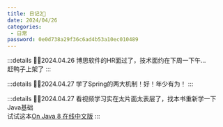 ```yaml
---
title: 日记2📗
date: 2024/04/26
categories:
 - 日常
password: 0e0d738a29f36c6ad4b53a10ec010489
---
```

:::details ✍🏻2024.04.26
博思软件的HR面过了，技术面约在下周一下午...<br/>
赶鸭子上架了
:::

:::details ✍🏻2024.04.27
学了Spring的两大机制！好！年少有为！
:::

:::details ✍🏻2024.04.27
看视频学习实在太片面太表层了，找本书重新学一下Java基础<br/>
试试这本[On Java 8 在线中文版](https://wizardforcel.gitbooks.io/onjava8)
:::
